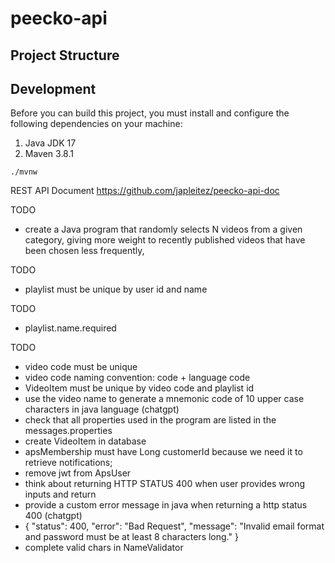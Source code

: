 # peecko-api

## Project Structure


## Development

Before you can build this project, you must install and configure the following dependencies on your machine:

1. Java JDK 17
2. Maven 3.8.1

```
./mvnw
```

REST API Document
https://github.com/japleitez/peecko-api-doc


TODO
- create a Java program that randomly selects N videos from a given category, giving more weight to recently published videos that have been chosen less frequently,

TODO
- playlist must be unique by user id and name

TODO
- playlist.name.required

TODO
- video code must be unique
- video code naming convention: code + language code
- VideoItem must be unique by video code and playlist id
- use the video name to generate a mnemonic code of 10 upper case characters in java language (chatgpt)
- check that all properties used in the program are listed in the messages.properties
- create VideoItem in database 
- apsMembership must have Long customerId because we need it to retrieve notifications;
- remove jwt from ApsUser
- think about returning HTTP STATUS 400 when user provides wrong inputs and return 
- provide a custom error message in java when returning a http status 400 (chatgpt)
- {
  "status": 400,
  "error": "Bad Request",
  "message": "Invalid email format and password must be at least 8 characters long."
  }
- complete valid chars in NameValidator